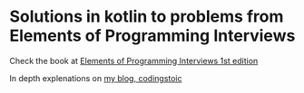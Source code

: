 # Solutions in kotlin to problems from Elements of Programming Interviews 


Check the book at [Elements of Programming Interviews 1st edition](http://a.co/7BNpmNC)

In depth explenations on [my blog, codingstoic](https://www.codingstoic.com/category/algorithms)
